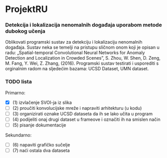 # ProjektRU

### Detekcija i lokalizacija nenomalnih događaja uporabom metode dubokog učenja

Oblikovati programski sustav za detekciju i lokalizaciju nenomalnih događaja. Sustav neka se temelji na pristupu sličnom
onom koji je opisan u radu: „Spatial-temporal Convolutional Neural Networks for Anomaly Detection and Localization in
Crowded Scenes”, S. Zhou, W. Shen, D. Zeng, M. Fang, Y. Wei, Z. Zhang, (2016). Programski sustav testirati i usporediti
s orginalnim radom na sljedećim bazama: UCSD Dataset, UMN dataset.

### TODO lista

Primarno:
- [x] (1) izvlačenje SVOI-ja iz slika
- [ ] (2) proučiti konvolucijske mreže i napraviti arhitekturu (u kodu)
- [ ] (3) organizirati oznake UCSD dataseta da ih se lako učita u program
- [ ] (4) podijeliti onaj drugi dataset u frameove i označiti ih na smislen način
- [ ] (5) pisanje dokumentacije

Sekundarno:
- [ ] (6) napaviti grafičko sučelje 
- [ ] (7) naći ostala dva dataseta 
